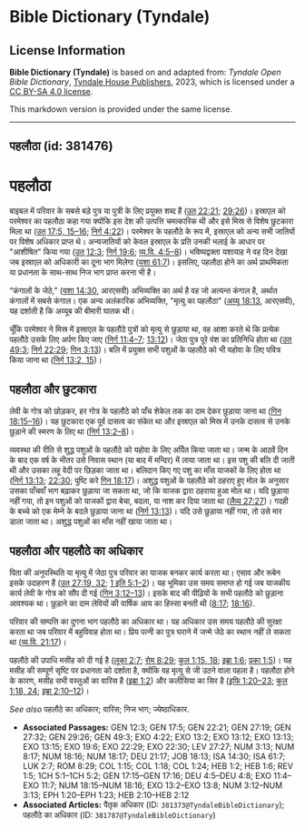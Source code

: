 # Bible Dictionary (Tyndale)

## License Information

**Bible Dictionary (Tyndale)** is based on and adapted from: _Tyndale Open Bible Dictionary_, [Tyndale House Publishers](https://tyndaleopenresources.com/), 2023, which is licensed under a [CC BY-SA 4.0 license](https://creativecommons.org/licenses/by-sa/4.0/legalcode.en).

This markdown version is provided under the same license.



--------------------------------

## पहलौठा (id: 381476)

पहलौठा
======

बाइबल में परिवार के सबसे बड़े पुत्र या पुत्री के लिए प्रयुक्त शब्द हैं ([उत् 22:21](https://ref.ly/Gen22:21); [29:26](https://ref.ly/Gen29:26))। इस्राएल को परमेश्वर का पहलौठा कहा गया क्योंकि इस देश की उत्पत्ति चमत्कारिक थी और इसे मिस्र से विशेष छुटकारा मिला था ([उत् 17:5, 15–16](https://ref.ly/Gen17:5,Gen17:15-Gen17:16); [निर्ग 4:22](https://ref.ly/Exod4:22))। परमेश्वर के पहलौठे के रूप में, इस्राएल को अन्य सभी जातियों पर विशेष अधिकार प्राप्त थे। अन्यजातियों को केवल इस्राएल के प्रति उनकी भलाई के आधार पर "आशीषित" किया गया ([उत् 12:3](https://ref.ly/Gen12:3); [निर्ग 19:6](https://ref.ly/Exod19:6); [व्य.वि. 4:5–8](https://ref.ly/Deut4:5-Deut4:8))। भविष्यद्वक्ता यशायाह ने वह दिन देखा जब इस्राएल को अधिकारी का दूना भाग मिलेगा ([यशा 61:7](https://ref.ly/Isa61:7))। इसलिए, पहलौठा होने का अर्थ प्राथमिकता या प्रधानता के साथ\-साथ निज भाग प्राप्त करना भी है।

 “कंगालों के जेठे,” ([यशा 14:30](https://ref.ly/Isa14:30), आरएसवी) अभिव्यक्ति का अर्थ है वह जो अत्यन्त कंगाल है, अर्थात कंगालों में सबसे कंगाल। एक अन्य अलंकारिक अभिव्यक्ति, "मृत्यु का पहलौठा" ([अय्यू 18:13](https://ref.ly/Job18:13), आरएसवी), यह दर्शाती है कि अय्यूब की बीमारी घातक थी।

चूँकि परमेश्वर ने मिस्र में इस्राएल के पहलौठे पुत्रों को मृत्यु से छुड़ाया था, वह आशा करते थे कि प्रत्येक पहलौठे उसके लिए अर्पण किए जाए ([निर्ग 11:4–7](https://ref.ly/Exod11:4-Exod11:7); [13:12](https://ref.ly/Exod13:12))। जेठा पुत्र पूरे वंश का प्रतिनिधि होता था ([उत् 49:3](https://ref.ly/Gen49:3); [निर्ग 22:29](https://ref.ly/Exod22:29); [गिन 3:13](https://ref.ly/Num3:13))। बलि में प्रयुक्त सभी पशुओं के पहलौठे को भी यहोवा के लिए पवित्र किया जाना था ([निर्ग 13:2, 15](https://ref.ly/Exod13:2,Exod13:15))।

पहलौठा और छुटकारा
-----------------

लेवी के गोत्र को छोड़कर, हर गोत्र के पहलौठे को पाँच शेकेल तक का दाम देकर छुड़ाया जाना था ([गिन 18:15–16](https://ref.ly/Num18:15-Num18:16))। यह छुटकारा एक पूर्व दासत्व का संकेत था और इस्राएल को मिस्र में उनके दासत्व से उनके छुड़ाने की स्मरण के लिए था ([निर्ग 13:2–8](https://ref.ly/Exod13:2-Exod13:8))।

व्यवस्था की रीति से शुद्ध पशुओं के पहलौठे को यहोवा के लिए अर्पित किया जाता था। जन्म के आठवें दिन के बाद एक वर्ष के भीतर उसे निवास स्थान (या बाद में मन्दिर) में लाया जाता था। इस पशु की बलि दी जाती थी और उसका लहू वेदी पर छिड़का जाता था। बलिदान किए गए पशु का माँस याजकों के लिए होता था ([निर्ग 13:13](https://ref.ly/Exod13:13); [22:30](https://ref.ly/Exod22:30); पुष्टि करे [गिन 18:17](https://ref.ly/Num18:17))। अशुद्ध पशुओं के पहलौठे को ठहराए हुए मोल के अनुसार उसका पाँचवाँ भाग बढ़ाकर छुड़ाया जा सकता था, जो कि याजक द्वारा ठहराया हुआ मोल था। यदि छुड़ाया नहीं गया, तो इन पशुओं को याजकों द्वारा बेचा, बदला, या नाश कर दिया जाता था ([लैव्य 27:27](https://ref.ly/Lev27:27))। गदही के बच्चे को एक मेम्ने के बदले छुड़ाया जाना था ([निर्ग 13:13](https://ref.ly/Exod13:13))। यदि उसे छुड़ाया नहीं गया, तो उसे मार डाला जाता था। अशुद्ध पशुओं का माँस नहीं खाया जाता था।

पहलौठा और पहलौठे का अधिकार
--------------------------

पिता की अनुपस्थिति या मृत्यु में जेठा पुत्र परिवार का याजक बनकर कार्य करता था। एसाव और रूबेन इसके उदाहरण हैं ([उत् 27:19, 32](https://ref.ly/Gen27:19,Gen27:32); [1 इति 5:1–2](https://ref.ly/1Chr5:1-1Chr5:2))। यह भूमिका उस समय समाप्त हो गई जब याजकीय कार्य लेवी के गोत्र को सौंप दी गई ([गिन 3:12–13](https://ref.ly/Num3:12-Num3:13))। इसके बाद की पीढ़ियों के सभी पहलौठे को छुड़ाना आवश्यक था। छुड़ाने का दाम लेवियों की वार्षिक आय का हिस्सा बनती थी ([8:17](https://ref.ly/Num8:17); [18:16](https://ref.ly/Num18:16)).

परिवार की सम्पत्ति का दुगना भाग पहलौठे का अधिकार था। यह अधिकार उस समय पहलौठे की सुरक्षा करता था जब परिवार में बहुविवाह होता था। प्रिय पत्नी का पुत्र घराने में जन्मे जेठे का स्थान नहीं ले सकता था ([व्य.वि. 21:17](https://ref.ly/Deut21:17))।

पहलौठे की उपाधि मसीह को दी गई है ([लूका 2:7](https://ref.ly/Luke2:7); [रोम 8:29](https://ref.ly/Rom8:29); [कुल 1:15, 18](https://ref.ly/Col1:15,Col1:18); [इब्रा 1:6](https://ref.ly/Heb1:6); [प्रका 1:5](https://ref.ly/Rev1:5))। यह मसीह की सम्पूर्ण सृष्टि पर प्रधानता को दर्शाता है, क्योंकि वह मृत्यु से जी उठने वाला पहला है। पहलौठा होने के कारण, मसीह सभी वस्तुओं का वारिस है ([इब्रा 1:2](https://ref.ly/Heb1:2)) और कलीसिया का सिर है ([इफि 1:20–23](https://ref.ly/Eph1:20-Eph1:23); [कुल 1:18, 24](https://ref.ly/Col1:18,Col1:24); [इब्रा 2:10–12](https://ref.ly/Heb2:10-Heb2:12))।

*See also* पहलौठे का अधिकार; वारिस; निज भाग; ज्येष्ठाधिकार.

* **Associated Passages:** GEN 12:3; GEN 17:5; GEN 22:21; GEN 27:19; GEN 27:32; GEN 29:26; GEN 49:3; EXO 4:22; EXO 13:2; EXO 13:12; EXO 13:13; EXO 13:15; EXO 19:6; EXO 22:29; EXO 22:30; LEV 27:27; NUM 3:13; NUM 8:17; NUM 18:16; NUM 18:17; DEU 21:17; JOB 18:13; ISA 14:30; ISA 61:7; LUK 2:7; ROM 8:29; COL 1:15; COL 1:18; COL 1:24; HEB 1:2; HEB 1:6; REV 1:5; 1CH 5:1–1CH 5:2; GEN 17:15–GEN 17:16; DEU 4:5–DEU 4:8; EXO 11:4–EXO 11:7; NUM 18:15–NUM 18:16; EXO 13:2–EXO 13:8; NUM 3:12–NUM 3:13; EPH 1:20–EPH 1:23; HEB 2:10–HEB 2:12
* **Associated Articles:** पैतृक अधिकार (ID: `381373@TyndaleBibleDictionary`); पहलौठे का अधिकार (ID: `381787@TyndaleBibleDictionary`)

